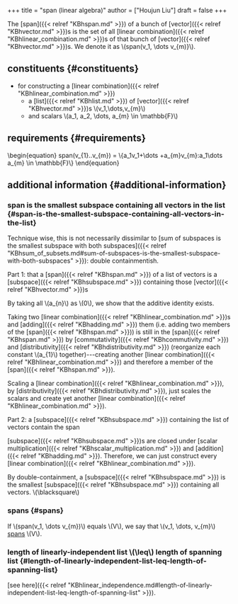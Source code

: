 +++
title = "span (linear algebra)"
author = ["Houjun Liu"]
draft = false
+++

The [span]({{< relref "KBhspan.md" >}}) of a bunch of [vector]({{< relref "KBhvector.md" >}})s is the set of all [linear combination]({{< relref "KBhlinear_combination.md" >}})s of that bunch of [vector]({{< relref "KBhvector.md" >}})s. We denote it as \\(span(v\_1, \dots v\_{m)}\\).


## constituents {#constituents}

-   for constructing a [linear combination]({{< relref "KBhlinear_combination.md" >}})
    -   a [list]({{< relref "KBhlist.md" >}}) of [vector]({{< relref "KBhvector.md" >}})s \\(v\_1,\dots,v\_{m}\\)
    -   and scalars \\(a\_1, a\_2, \dots, a\_{m} \in \mathbb{F}\\)


## requirements {#requirements}

\begin{equation}
span(v\_{1}..v\_{m}) = \\{a\_1v\_1+\dots +a\_{m}v\_{m}:a\_1\dots a\_{m} \in \mathbb{F}\\}
\end{equation}


## additional information {#additional-information}


### span is the smallest subspace containing all vectors in the list {#span-is-the-smallest-subspace-containing-all-vectors-in-the-list}

Technique wise, this is not necessarily dissimilar to [sum of subspaces is the smallest subspace with both subspaces]({{< relref "KBhsum_of_subsets.md#sum-of-subspaces-is-the-smallest-subspace-with-both-subspaces" >}}): double containmentish.

Part 1: that a [span]({{< relref "KBhspan.md" >}}) of a list of vectors is a [subspace]({{< relref "KBhsubspace.md" >}}) containing those [vector]({{< relref "KBhvector.md" >}})s

By taking all \\(a\_{n}\\) as \\(0\\), we show that the additive identity exists.

Taking two [linear combination]({{< relref "KBhlinear_combination.md" >}})s and [adding]({{< relref "KBhadding.md" >}}) them (i.e. adding two members of the [span]({{< relref "KBhspan.md" >}})) is still in the [span]({{< relref "KBhspan.md" >}}) by [commutativity]({{< relref "KBhcommutivity.md" >}}) and [distributivity]({{< relref "KBhdistributivity.md" >}}) (reorganize each constant \\(a\_{1}\\) together)---creating another [linear combination]({{< relref "KBhlinear_combination.md" >}}) and therefore a member of the [span]({{< relref "KBhspan.md" >}}).

Scaling a [linear combination]({{< relref "KBhlinear_combination.md" >}}), by [distributivity]({{< relref "KBhdistributivity.md" >}}), just scales the scalars and create yet another [linear combination]({{< relref "KBhlinear_combination.md" >}}).

Part 2: a [subspace]({{< relref "KBhsubspace.md" >}}) containing the list of vectors contain the span

[subspace]({{< relref "KBhsubspace.md" >}})s are closed under [scalar multiplication]({{< relref "KBhscalar_multiplication.md" >}}) and [addition]({{< relref "KBhadding.md" >}}). Therefore, we can just construct every [linear combination]({{< relref "KBhlinear_combination.md" >}}).

By double-containment, a [subspace]({{< relref "KBhsubspace.md" >}}) is the smallest [subspace]({{< relref "KBhsubspace.md" >}}) containing all vectors. \\(\blacksquare\\)


### spans {#spans}

If \\(span(v\_1, \dots v\_{m})\\) equals \\(V\\), we say that \\(v\_1, \dots, v\_{m}\\) [spans](#spans) \\(V\\).


### length of linearly-independent list \\(\leq\\) length of spanning list {#length-of-linearly-independent-list-leq-length-of-spanning-list}

[see here]({{< relref "KBhlinear_independence.md#length-of-linearly-independent-list-leq-length-of-spanning-list" >}}).